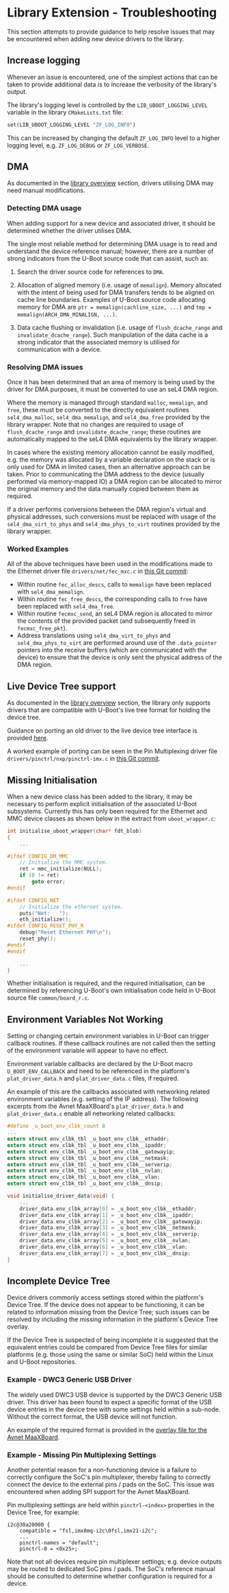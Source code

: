 # Library Extension - Troubleshooting

This section attempts to provide guidance to help resolve issues that may be encountered when adding new device drivers to the library.

## Increase logging

Whenever an issue is encountered, one of the simplest actions that can be taken to provide additional data is to increase the verbosity of the library's output.

The library's logging level is controlled by the `LIB_UBOOT_LOGGING_LEVEL` variable in the library `CMakeLists.txt` file:

```makefile
set(LIB_UBOOT_LOGGING_LEVEL "ZF_LOG_INFO")
```

This can be increased by changing the default `ZF_LOG_INFO` level to a higher logging level, e.g. `ZF_LOG_DEBUG` or `ZF_LOG_VERBOSE`.

## DMA

As documented in the [library overview](../device_drivers/uboot_driver_library.md#dma) section, drivers utilising DMA may need manual modifications.

### Detecting DMA usage

When adding support for a new device and associated driver, it should be determined whether the driver utilises DMA.

The single most reliable method for determining DMA usage is to read and understand the device reference manual; however, there are a number of strong indicators from the U-Boot source code that can assist, such as:

1. Search the driver source code for references to `DMA`.

2. Allocation of aligned memory (i.e. usage of `memalign`). Memory allocated with the intent of being used for DMA transfers tends to be aligned on cache line boundaries. Examples of U-Boot source code allocating memory for DMA are `ptr = memalign(cachline_size, ...)` and `tmp = memalign(ARCH_DMA_MINALIGN, ...)`.

3. Data cache flushing or invalidation (i.e. usage of `flush_dcache_range` and `invalidate_dcache_range`). Such manipulation of the data cache is a strong indicator that the associated memory is utilised for communication with a device.

### Resolving DMA issues

Once it has been determined that an area of memory is being used by the driver for DMA purposes, it must be converted to use an seL4 DMA region.

Where the memory is managed through standard `malloc`, `memalign`, and `free`, these must be converted to the directly equivalent routines `sel4_dma_malloc`, `sel4_dma_memalign`, and `sel4_dma_free` provided by the library wrapper. Note that no changes are required to usage of `flush_dcache_range` and `invalidate_dcache_range`; these routines are automatically mapped to the seL4 DMA equivalents by the library wrapper.

In cases where the existing memory allocation cannot be easily modified, e.g. the memory was allocated by a variable declaration on the stack or is only used for DMA in limited cases, then an alternative approach can be taken. Prior to communicating the DMA address to the device (usually performed via memory-mapped IO) a DMA region can be allocated to mirror the original memory and the data manually copied between them as required.

If a driver performs conversions between the DMA region's virtual and physical addresses, such conversions must be replaced with usage of the `sel4_dma_virt_to_phys` and `sel4_dma_phys_to_virt` routines provided by the library wrapper.

### Worked Examples

All of the above techniques have been used in the modifications made to the Ethernet driver file `drivers/net/fec_mxc.c` in [this Git commit](https://github.com/sel4devkit/u-boot/commit/6a4512f1d3b8427a4e192a14c52319a6228c7bbe):

- Within routine `fec_alloc_descs`, calls to `memalign` have been replaced with `sel4_dma_memalign`.
- Within routine `fec_free_descs`, the corresponding calls to `free` have been replaced with `sel4_dma_free`.
- Within routine `fecmxc_send`, an seL4 DMA region is allocated to mirror the contents of the provided packet (and subsequently freed in `fecmxc_free_pkt`).
- Address translations using `sel4_dma_virt_to_phys` and `sel4_dma_phys_to_virt` are performed around use of the `.data_pointer` pointers into the receive buffers (which are communicated with the device) to ensure that the device is only sent the physical address of the DMA region.

## Live Device Tree support

As documented in the [library overview](../device_drivers/uboot_driver_library.md#library-limitations) section, the library only supports drivers that are compatible with U-Boot's live tree format for holding the device tree.

Guidance on porting an old driver to the live device tree interface is provided [here](https://u-boot.readthedocs.io/en/latest/develop/driver-model/livetree.html#porting-drivers).

A worked example of porting can be seen in the Pin Multiplexing driver file `drivers/pinctrl/nxp/pinctrl-imx.c` in [this Git commit](https://github.com/sel4devkit/u-boot/commit/6a4512f1d3b8427a4e192a14c52319a6228c7bbe).

## Missing Initialisation

When a new device class has been added to the library, it may be necessary to perform explicit initialisation of the associated U-Boot subsystems. Currently this has only been required for the Ethernet and MMC device classes as shown below in the extract from `uboot_wrapper.c`:

```c
int initialise_uboot_wrapper(char* fdt_blob)
{
    ...

#ifdef CONFIG_DM_MMC
    // Initialize the MMC system.
    ret = mmc_initialize(NULL);
    if (0 != ret)
        goto error;
#endif

#ifdef CONFIG_NET
    // Initialize the ethernet system.
    puts("Net:   ");
    eth_initialize();
#ifdef CONFIG_RESET_PHY_R
    debug("Reset Ethernet PHY\n");
    reset_phy();
#endif
#endif

    ...
}
```

Whether initialisation is required, and the required initialisation, can be determined by referencing U-Boot's own initialisation code held in U-Boot source file `common/board_r.c`.

## Environment Variables Not Working

Setting or changing certain environment variables in U-Boot can trigger callback routines. If these callback routines are not called then the setting of the environment variable will appear to have no effect.

Environment variable callbacks are declared by the U-Boot macro `U_BOOT_ENV_CALLBACK` and need to be referenced in the platform's `plat_driver_data.h` and `plat_driver_data.c` files, if required.

An example of this are the callbacks associated with networking related environment variables (e.g. setting of the IP address). The following excerpts from the Avnet MaaXBoard's `plat_driver_data.h` and `plat_driver_data.c` enable all networking related callbacks:

```c
#define _u_boot_env_clbk_count 8
...
extern struct env_clbk_tbl _u_boot_env_clbk__ethaddr;
extern struct env_clbk_tbl _u_boot_env_clbk__ipaddr;
extern struct env_clbk_tbl _u_boot_env_clbk__gatewayip;
extern struct env_clbk_tbl _u_boot_env_clbk__netmask;
extern struct env_clbk_tbl _u_boot_env_clbk__serverip;
extern struct env_clbk_tbl _u_boot_env_clbk__nvlan;
extern struct env_clbk_tbl _u_boot_env_clbk__vlan;
extern struct env_clbk_tbl _u_boot_env_clbk__dnsip;
```

```c
void initialise_driver_data(void) {
    ...
    driver_data.env_clbk_array[0] = _u_boot_env_clbk__ethaddr;
    driver_data.env_clbk_array[1] = _u_boot_env_clbk__ipaddr;
    driver_data.env_clbk_array[2] = _u_boot_env_clbk__gatewayip;
    driver_data.env_clbk_array[3] = _u_boot_env_clbk__netmask;
    driver_data.env_clbk_array[4] = _u_boot_env_clbk__serverip;
    driver_data.env_clbk_array[5] = _u_boot_env_clbk__nvlan;
    driver_data.env_clbk_array[6] = _u_boot_env_clbk__vlan;
    driver_data.env_clbk_array[7] = _u_boot_env_clbk__dnsip;
}
```

## Incomplete Device Tree

Device drivers commonly access settings stored within the platform's Device Tree. If the device does not appear to be functioning, it can be related to information missing from the Device Tree; such issues can be resolved by including the missing information in the platform's Device Tree overlay.

If the Device Tree is suspected of being incomplete it is suggested that the equivalent entries could be compared from Device Tree files for similar platforms (e.g. those using the same or similar SoC) held within the Linux and U-Boot repositories.

### Example - DWC3 Generic USB Driver

The widely used DWC3 USB device is supported by the DWC3 Generic USB driver. This driver has been found to expect a specific format of the USB device entries in the device tree with some settings held within a sub-node. Without the correct format, the USB device will not function.

An example of the required format is provided in the [overlay file for the Avnet MaaXBoard](https://github.com/seL4/seL4/blob/master/src/plat/maaxboard/overlay-maaxboard.dts).

### Example - Missing Pin Multiplexing Settings

Another potential reason for a non-functioning device is a failure to correctly configure the SoC's pin multiplexer, thereby failing to correctly connect the device to the external pins / pads on the SoC. This issue was encountered when adding SPI support for the Avnet MaaXBoard.

Pin multiplexing settings are held within `pinctrl-<index>` properties in the Device Tree, for example:

```text
i2c@30a20000 {
    compatible = "fsl,imx8mq-i2c\0fsl,imx21-i2c";
    ...
    pinctrl-names = "default";
    pinctrl-0 = <0x25>;
```

Note that not all devices require pin multiplexer settings; e.g. device outputs may be routed to dedicated SoC pins / pads. The SoC's reference manual should be consulted to determine whether configuration is required for a device.
